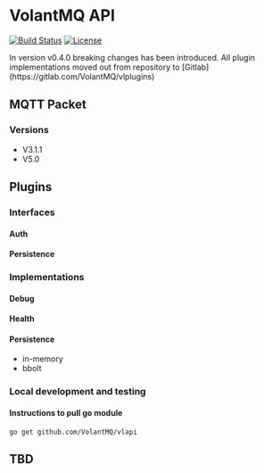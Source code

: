 # VolantMQ API

[![Build Status](https://travis-ci.org/VolantMQ/vlapi.svg?branch=master)](https://travis-ci.org/VolantMQ/vlapi)
[![License](https://img.shields.io/badge/License-Apache%202.0-blue.svg)](https://opensource.org/licenses/Apache-2.0)

<aside class="warning">
In version v0.4.0 breaking changes has been introduced.
All plugin implementations moved out from repository to [Gitlab](https://gitlab.com/VolantMQ/vlplugins) 
</aside>

## MQTT Packet
### Versions
- V3.1.1
- V5.0

## Plugins
### Interfaces
#### Auth
#### Persistence

### Implementations
#### Debug
#### Health
#### Persistence
- in-memory
- bbolt

### Local development and testing
#### Instructions to pull go module 

```go get github.com/VolantMQ/vlapi```

## TBD
